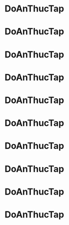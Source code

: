 # DoAnThucTap
# DoAnThucTap
# DoAnThucTap
# DoAnThucTap
# DoAnThucTap
# DoAnThucTap
# DoAnThucTap
# DoAnThucTap
# DoAnThucTap
# DoAnThucTap
